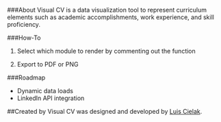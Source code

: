 ###About
Visual CV is a data visualization tool to represent curriculum elements such as academic accomplishments, work experience, and skill proficiency.

###How-To
1. Select which module to render by commenting out the function

2. Export to PDF or PNG


###Roadmap
- Dynamic data loads
- LinkedIn API integration

##Created by
Visual CV was designed and developed by [Luis Cielak](http://twitter.com/luiscielak/).




